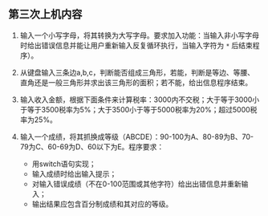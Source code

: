 ## 第三次上机内容

1. 输入一个小写字母，将其转换为大写字母。要求加入功能：当输入非小写字母时给出错误信息并能让用户重新输入反复循环执行，当输入字符为 `*` 后结束程序）。

2. 从键盘输入三条边a,b,c，判断能否组成三角形，若能，判断是等边、等腰、直角还是一般三角形并求出该三角形的面积；若不能，给出信息程序结束。

3. 输入收入金额，根据下面条件来计算税率：3000内不交税；大于等于3000小于等于3500税率为5%；大于3500小于等于5000税率为20%；超过5000税率为25%。

4. 输入一个成绩，将其抓换成等级（ABCDE）：90-100为A、80-89为B、70-79为C、60-69为D、60以下为E。程序要求：

	- 用switch语句实现；
	- 输入成绩时给出输入提示；
	- 对输入错误成绩（不在0-100范围或其他字符）给出出错信息并重新输入；
	- 输出结果应包含百分制成绩和其对应的等级。
